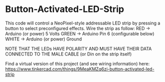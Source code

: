 # Button-Activated-LED-Strip

  This code will control a NeoPixel-style addressable LED strip by pressing a button to select preconfigured effects.
    Wire the strip as follow:
    RED -> Arduino (or power) 5 Volts
    GREEN -> Arduino Pin 6 (configurable below)
    WHITE -> Arduino (or power) Ground

  NOTE THAT THE LEDs HAVE POLARITY AND MUST HAVE THEIR DATA CONNECTED TO THE MALE CABLE (or Din on the strip itself)

  Find a virtual version of this project (and see wiring information) here: https://www.tinkercad.com/things/9MeaKMZq6zi-button-activated-led-strip
